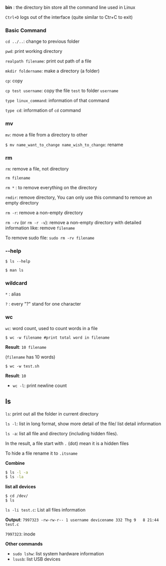 **bin** : the directory bin store all the command line used in Linux

``Ctrl+D`` logs out of the interface (quite similar to Ctr+C to exit)

### Basic Command

``cd ../..``: change to previous folder

``pwd``: print working directory

``realpath filename``: print out path of a file

``mkdir foldername``: make a directory (a folder)

``cp``: copy

``cp test username``: copy the file ``test`` to folder ``username``

``type linux_command``: information of that command

``type cd``: information of ``cd`` command

### mv

``mv``: move a file from a directory to other

``$ mv name_want_to_change name_wish_to_change``: rename

### rm

``rm``: remove a file, not directory

``rm filename``

``rm *`` : to remove everything on the directory

``rmdir``: remove directory, You can only use this command to remove an empty directory

``rm -r``: remove a non-empty directory

``rm -rv`` (or ``rm -r -v``): remove a non-empty directory with detailed information like: remove ``filename``

To remove sudo file: ``sudo rm -rv filename``

### --help

```shell
$ ls --help
```

```shell
$ man ls
```

### wildcard

``*`` : alias

``?`` : every "?" stand for one character

### wc

``wc``: word count, used to count words in a file

```shell
$ wc -w filename #print total word in filename
```

**Result**: ``10 filename``

(``filename`` has 10 words)

```shell
$ wc -w test.sh
```
**Result**: ``10``

* ``wc -l``: print newline count

## ls

``ls``: print out all the folder in current directory

``ls -l``: list in long format, show more detail of the file/ list detail information

``ls -a``: list all file and directory (including hidden files).

In the result, a file start with ``.`` (dot) mean it is a hidden files

To hide a file rename it to ``.itsname``

**Combine**

```bash
$ ls -l -a
$ ls -la
```

**list all devices**

```shell
$ cd /dev/
$ ls
```

``ls -li test.c``: List all files information

**Output**: ``7997323 -rw-rw-r-- 1 username devicename 332 Thg 9   8 21:44 test.c``

``7997323``: inode

**Other commands**

* ``sudo lshw``: list system hardware information
* ``lsusb``: list USB devices